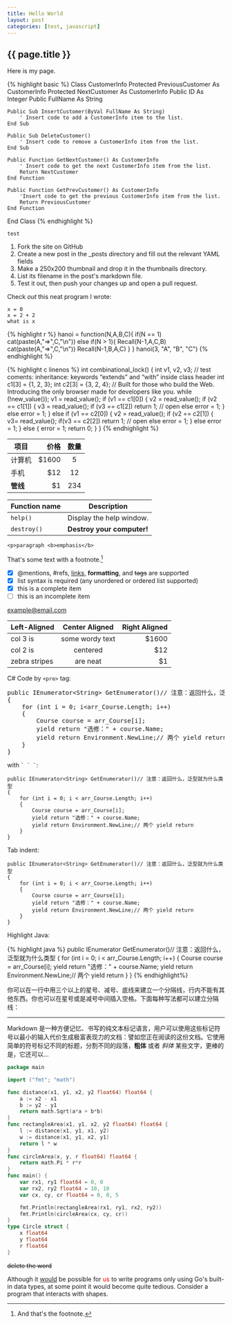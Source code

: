 ```yaml
---
title: Hello World
layout: post
categories: [test, javascript]
---
```


## {{ page.title }}

Here is my page.

<!--?prettify lang=basic linenums=true?-->

{% highlight basic %}
Class CustomerInfo
    Protected PreviousCustomer As CustomerInfo
    Protected NextCustomer As CustomerInfo
    Public ID As Integer
    Public FullName As String

    Public Sub InsertCustomer(ByVal FullName As String)
        ' Insert code to add a CustomerInfo item to the list.
    End Sub

    Public Sub DeleteCustomer()
        ' Insert code to remove a CustomerInfo item from the list.
    End Sub

    Public Function GetNextCustomer() As CustomerInfo
        ' Insert code to get the next CustomerInfo item from the list.
        Return NextCustomer
    End Function

    Public Function GetPrevCustomer() As CustomerInfo
        'Insert code to get the previous CustomerInfo item from the list.
        Return PreviousCustomer
    End Function
End Class
{% endhighlight %}

<!--more-->

`test`


1. Fork the site on GitHub
2. Create a new post in the _posts directory and fill out the relevant YAML fields
3. Make a 250x200 thumbnail and drop it in the thumbnails directory.
4. List its filename in the post's markdown file.
5. Test it out, then push your changes up and open a pull request.


Check *out* this neat program I wrote:

```
x = 0
x = 2 + 2
what is x
```

{% highlight r %}
hanoi = function(N,A,B,C){
  if(N == 1)
    cat(paste(A,"=>",C,"\n")) else
      if(N > 1){
        Recall(N-1,A,C,B)
        cat(paste(A,"=>",C,"\n"))
        Recall(N-1,B,A,C)
      }
}
hanoi(3, "A", "B", "C")
{% endhighlight %}

{% highlight c linenos %}
int combinational_lock() {
		int v1, v2, v3;
		// test coments: inheritance: keywords “extends” and “with” inside class header
		int c1[3] = {1, 2, 3};
		int c2[3] = {3, 2, 4};
		// Built for those who build the Web. Introducing the only browser made for developers like you.
		while (!new_value());
		v1 = read_value();
		if (v1 == c1[0]) {
			v2 = read_value();
			if (v2 == c1[1]) {
				v3 = read_value();
				if (v3 == c1[2]) return 1; // open
				else error = 1;
			} else error = 1;
		} else if (v1 == c2[0]) {
			v2 = read_value();
			if (v2 == c2[1]) {
				v3= read_value();
				if(v3 == c2[2]) return 1; // open
				else error = 1;
			} else error = 1;
		} else {
			error = 1;
			return 0;
		}
}
{% endhighlight %}


| 项目        | 价格   |  数量  |
| --------   | -----:  | :----:  |
| 计算机     | $1600 |   5     |
| 手机        |   $12   |   12   |
| **管线**        |    $1    |  234  |

| Function name    | Description                    |
| ---------------- | ------------------------------ |
| `help()`      | Display the help window.       |
| `destroy()`   | **Destroy your computer!**     |

~~~~~~~~~~~~~~~~~~~~~~~~~~~~
<p>paragraph <b>emphasis</b>
~~~~~~~~~~~~~~~~~~~~~~~~~~~~

That's some text with a footnote.[^text]

[^text]: And that's the footnote.

- [x] @mentions, #refs, [links](), **formatting**, and <del>tags</del> are supported
- [x] list syntax is required (any unordered or ordered list supported)
- [x] this is a complete item
- [ ] this is an incomplete item

<example@email.com>

| Left-Aligned  | Center Aligned  | Right Aligned |
| :------------ |:---------------:| -----:|
| col 3 is      | some wordy text | $1600 |
| col 2 is      | centered        |   $12 |
| zebra stripes | are neat        |    $1 |


C# Code by `<pre>` tag:

<pre class="brush: csharp; highlight: [2,4]">
public IEnumerator&lt;String> GetEnumerator()// 注意：返回什么，泛型就为什么类型
{
    for (int i = 0; i&lt;arr_Course.Length; i++)
    {
        Course course = arr_Course[i];
        yield return "选修：" + course.Name;
        yield return Environment.NewLine;// 两个 yield return
    }
}
</pre>

with `` ` ` ` ``:

```
public IEnumerator<String> GetEnumerator()// 注意：返回什么，泛型就为什么类型
{
    for (int i = 0; i < arr_Course.Length; i++)
    {
        Course course = arr_Course[i];
        yield return "选修：" + course.Name;
        yield return Environment.NewLine;// 两个 yield return
    }
}
```

Tab indent:

	public IEnumerator<String> GetEnumerator()// 注意：返回什么，泛型就为什么类型
	{
		for (int i = 0; i < arr_Course.Length; i++)
		{
			Course course = arr_Course[i];
			yield return "选修：" + course.Name;
			yield return Environment.NewLine;// 两个 yield return
		}
	}

Highlight Java:

{% highlight java %}
public IEnumerator<String> GetEnumerator()// 注意：返回什么，泛型就为什么类型
{
    for (int i = 0; i < arr_Course.Length; i++)
    {
        Course course = arr_Course[i];
        yield return "选修：" + course.Name;
        yield return Environment.NewLine;// 两个 yield return
    }
}
{% endhighlight%}

你可以在一行中用三个以上的星号、减号、底线来建立一个分隔线，行内不能有其他东西。你也可以在星号或是减号中间插入空格。下面每种写法都可以建立分隔线：

- - -

Markdown 是一种方便记忆、书写的纯文本标记语言，用户可以使用这些标记符号以最小的输入代价生成极富表现力的文档：譬如您正在阅读的这份文档。它使用简单的符号标记不同的标题，分割不同的段落，**粗体** 或者 *斜体* 某些文字，更棒的是，它还可以...

<!--?prettify lang=go linenums=true?-->
```go
package main

import ("fmt"; "math")

func distance(x1, y1, x2, y2 float64) float64 {
	a := x2 - x1
	b := y2 - y1
	return math.Sqrt(a*a + b*b)
}
func rectangleArea(x1, y1, x2, y2 float64) float64 {
	l := distance(x1, y1, x1, y2)
	w := distance(x1, y1, x2, y1)
	return l * w
}
func circleArea(x, y, r float64) float64 {
	return math.Pi * r*r
}
func main() {
	var rx1, ry1 float64 = 0, 0
	var rx2, ry2 float64 = 10, 10
	var cx, cy, cr float64 = 0, 0, 5

	fmt.Println(rectangleArea(rx1, ry1, rx2, ry2))
	fmt.Println(circleArea(cx, cy, cr))
}
type Circle struct {
	x float64
	y float64
	r float64
}
```

~~delete the word~~

Although it <u>would</u> be possible for <font color="red">us</font> to write programs only using Go's built-in data types, at some point it would become quite tedious. Consider a program that interacts with shapes.
